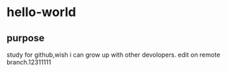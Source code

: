 # hello-world
## purpose
study for github,wish i can grow up with other devolopers.
edit on remote branch.12311111